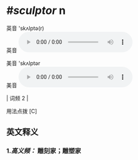 # ***\#sculptor*** n
英音 'skʌlptə(r)  
英音
<audio src="./media/sculptor-B.aac" controls="controls"></audio>

美音 'skʌlptər  
美音
<audio src="./media/sculptor.aac" controls="controls"></audio>



| 词频 2 |  

用法点拨  [C] 

英文释义
---
### 1.*高义频：* **雕刻家；雕塑家**  


